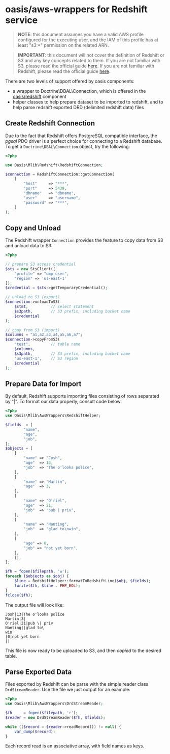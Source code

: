 # oasis/aws-wrappers for **Redshift** service

> **NOTE**: this document assumes you have a valid AWS profile configured for the executing user, and the IAM of this profile has at least "s3:*" permission on the related ARN.

> **IMPORTANT**: this document will not cover the definition of Redshift or S3 and any key concepts related to them. If you are not familiar with S3, please read the official guide [here](http://docs.aws.amazon.com/AmazonS3/latest/dev/). If you are not familiar with Redshift, please read the official guide [here](http://docs.aws.amazon.com/redshift/latest/dg/welcome.html).

There are two levels of support offered by oasis components:

- a wrapper to Doctrine\\DBAL\\Connection, which is offered in the [oasis/redshift] component
- helper classes to help prepare dataset to be imported to redshift, and to help parse redshift exported DRD (delimited redshift data) files

## Create Redshift Connection

Due to the fact that Redshift offers PostgreSQL compatible interface, the _pgsql_ PDO driver is a perfect choice for connecting to a Redshift database. To get a `Doctrine\DBAL\Connection` object, try the following:

```php
<?php

use Oasis\Mlib\Redshift\RedshiftConnection;

$connection = RedshiftConnection::getConnection(
    [
        "host"     => "***",
        "port"     => 5439,
        "dbname"   => "dbname",
        "user"     => "username",
        "password" => "***",
    ]
);

```

## Copy and Unload

The Redshift wrapper `Connection` provides the feature to copy data from S3 and unload data to S3:

```php
<?php

// prepare S3 access credential
$sts = new StsClient([
    "profile" => "dmp-user",
    "region" => 'us-east-1'
]);
$credential = $sts->getTemporaryCredential();

// unload to S3 (export)
$connection->unloadToS3(
    $stmt,          // select statement
    $s3path,        // S3 prefix, including bucket name
    $credential
);

// copy from S3 (import)
$columns = "a1,a2,a3,a4,a5,a6,a7";
$connection->copyFromS3(
    "test",         // table name
    $columns,
    $s3path,        // S3 prefix, including bucket name
    'us-east-1',    // S3 region
    $credential
);

```

## Prepare Data for Import

By default, Redshift supports importing files consisting of rows separated by "|". To format our data properly, consult code below:

```php
<?php
use Oasis\Mlib\AwsWrappers\RedshiftHelper;

$fields  = [
        "name",
        "age",
        "job",
];
$objects = [
    [
        "name" => "Josh",
        "age"  => 13,
        "job"  => "The o'looka police",
    ],
    [
        "name" => "Martin",
        "age"  => 3,
    ],
    [
        "name" => "O'riel",
        "age"  => 21,
        "job"  => "pub | priv",
    ],
    [
        "name" => "Nanting",
        "job"  => "glad to\nwin",
    ],
    [
        "age" => 0,
        "job" => "not yet born",
    ],
    [],
];

$fh = fopen($filepath, 'w');
foreach ($objects as $obj) {
    $line = RedshiftHelper::formatToRedshiftLine($obj, $fields);
    fwrite($fh, $line . PHP_EOL);
}
fclose($fh);

```

The output file will look like:

```
Josh|13|The o'looka police
Martin|3|
O'riel|21|pub \| priv
Nanting||glad to\
win
|0|not yet born
||
```

This file is now ready to be uploaded to S3, and then _copied_ to the desired table.

## Parse Exported Data

Files exported by Redshift can be parse with the simple reader class `DrdStreamReader`. Use the file we just output for an example:

```php
<?php
use Oasis\Mlib\AwsWrappers\DrdStreamReader;

$fh     = fopen($filepath, 'r');
$reader = new DrdStreamReader($fh, $fields);

while (($record = $reader->readRecord()) != null) {
    var_dump($record);
}
```

Each record read is an associative array, with field names as keys.



[oasis/redshift]: https://github.com/oasmobile/php-redshift
